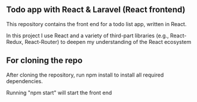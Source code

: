 ## Todo app with React & Laravel (React frontend) 
This repository contains the front end for a todo list app, written in React.

In this project I use React and a variety of third-part libraries (e.g., React-Redux, React-Router) to deepen my understanding of the React ecosystem

## For cloning the repo
After cloning the repository, run npm install to install all required dependencies.

Running "npm start" will start the front end 

